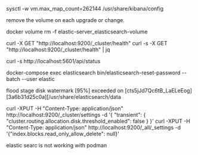 sysctl -w vm.max_map_count=262144
/usr/share/kibana/config


remove the volume on each upgrade or change.


docker volume rm -f elastic-server_elasticsearch-volume


curl -X GET "http://localhost:9200/_cluster/health"
curl -s -X GET "http://localhost:9200/_cluster/health" | jq

curl -s http://localhost:5601/api/status

docker-compose exec elasticsearch bin/elasticsearch-reset-password --batch --user elastic


flood stage disk watermark [95%] exceeded on [cts5jJd7Qc6tB_LaELeEog][3a6b31d25c0a][/usr/share/elasticsearch/data

curl -XPUT -H "Content-Type: application/json" http://localhost:9200/_cluster/settings -d '{ "transient": { "cluster.routing.allocation.disk.threshold_enabled": false } }'
curl -XPUT -H "Content-Type: application/json" http://localhost:9200/_all/_settings -d '{"index.blocks.read_only_allow_delete": null}'


elastic searc is not working with podman
